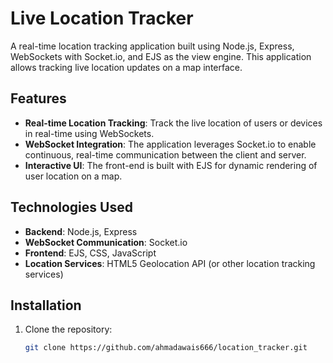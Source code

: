 # Live Location Tracker

A real-time location tracking application built using Node.js, Express, WebSockets with Socket.io, and EJS as the view engine. This application allows tracking live location updates on a map interface.

## Features

- **Real-time Location Tracking**: Track the live location of users or devices in real-time using WebSockets.
- **WebSocket Integration**: The application leverages Socket.io to enable continuous, real-time communication between the client and server.
- **Interactive UI**: The front-end is built with EJS for dynamic rendering of user location on a map.

## Technologies Used

- **Backend**: Node.js, Express
- **WebSocket Communication**: Socket.io
- **Frontend**: EJS, CSS, JavaScript
- **Location Services**: HTML5 Geolocation API (or other location tracking services)

## Installation

1. Clone the repository:
   ```bash
   git clone https://github.com/ahmadawais666/location_tracker.git
